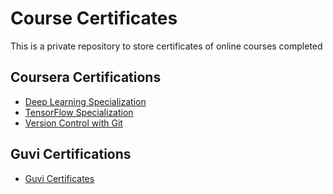 # Course Certificates
This is a private repository to store certificates of online courses completed
## Coursera Certifications
 - [Deep Learning Specialization](./coursera/Deep%20Learning%20Specialization)
 - [TensorFlow Specialization](./coursera/TensorFlow%20in%20Practice%20Specialization)
 - [Version Control with Git](./coursera/Version%20Control%20with%Git.pdf)
## Guvi Certifications
 - [Guvi Certificates](./guvi/)

